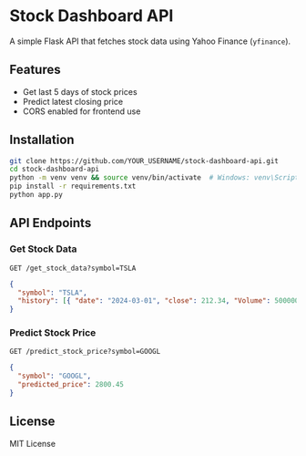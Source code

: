 # Stock Dashboard API

A simple Flask API that fetches stock data using Yahoo Finance (`yfinance`).

## Features
- Get last 5 days of stock prices
- Predict latest closing price
- CORS enabled for frontend use

## Installation
```sh
git clone https://github.com/YOUR_USERNAME/stock-dashboard-api.git
cd stock-dashboard-api
python -m venv venv && source venv/bin/activate  # Windows: venv\Scripts\activate
pip install -r requirements.txt
python app.py
```

## API Endpoints

### Get Stock Data
`GET /get_stock_data?symbol=TSLA`
```json
{
  "symbol": "TSLA",
  "history": [{ "date": "2024-03-01", "close": 212.34, "Volume": 5000000 }]
}
```

### Predict Stock Price
`GET /predict_stock_price?symbol=GOOGL`
```json
{
  "symbol": "GOOGL",
  "predicted_price": 2800.45
}
```

## License
MIT License

